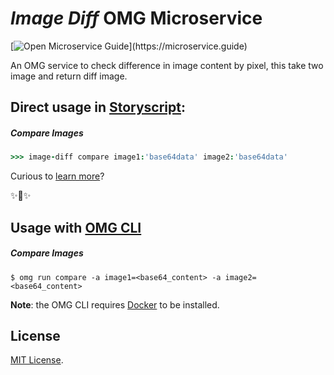 # _Image Diff_ OMG Microservice

[![Open Microservice Guide](https://img.shields.io/badge/OMG%20Enabled-👍-green.svg?)](https://microservice.guide)

An OMG service to check difference in image content by pixel, this take two image and return diff image.

## Direct usage in [Storyscript](https://storyscript.io/):

##### Compare Images
```coffee
>>> image-diff compare image1:'base64data' image2:'base64data'
```

Curious to [learn more](https://docs.storyscript.io/)?

✨🍰✨

## Usage with [OMG CLI](https://www.npmjs.com/package/omg)

##### Compare Images
```shell
$ omg run compare -a image1=<base64_content> -a image2=<base64_content>
```

**Note**: the OMG CLI requires [Docker](https://docs.docker.com/install/) to be installed.

## License
[MIT License](https://github.com/omg-services/image-diff/blob/master/LICENSE).
